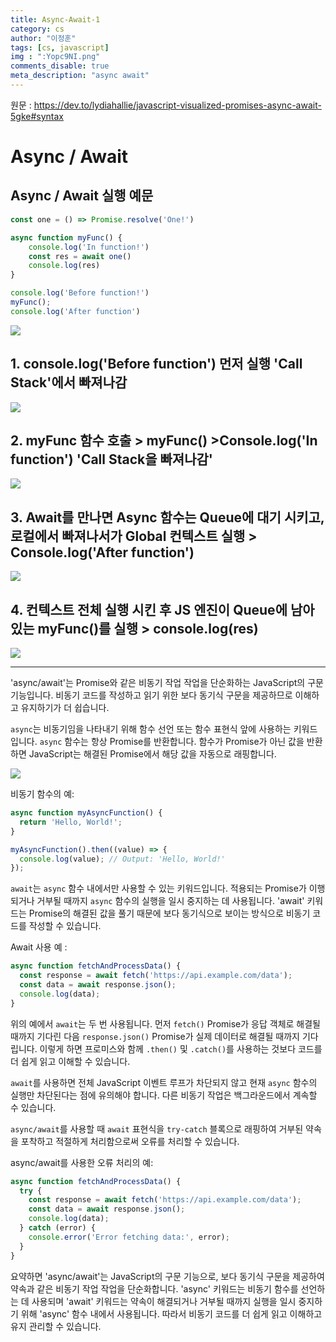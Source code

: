 ```yaml
---
title: Async-Await-1
category: cs
author: "이정훈"
tags: [cs, javascript]
img : ":Yopc9NI.png"
comments_disable: true
meta_description: "async await"
---
```


원문 : https://dev.to/lydiahallie/javascript-visualized-promises-async-await-5gke#syntax

# Async / Await

## Async / Await 실행 예문

```javascript
const one = () => Promise.resolve('One!')

async function myFunc() {
	console.log('In function!')
	const res = await one()
	console.log(res)
}

console.log('Before function!')
myFunc();
console.log('After function')
```

![](https://res.cloudinary.com/practicaldev/image/fetch/s--aOWmZxnV--/c_limit%2Cf_auto%2Cfl_progressive%2Cq_66%2Cw_880/https://dev-to-uploads.s3.amazonaws.com/i/e5duygomitj9o455107a.gif)

## 1.  console.log('Before function') 먼저 실행 'Call Stack'에서 빠져나감
![](https://res.cloudinary.com/practicaldev/image/fetch/s--bfscMU3t--/c_limit%2Cf_auto%2Cfl_progressive%2Cq_66%2Cw_880/https://dev-to-uploads.s3.amazonaws.com/i/d27d7xxiekczftjyic4b.gif)

## 2. myFunc 함수 호출 > myFunc() >Console.log('In function') 'Call Stack을 빠져나감'
![](https://res.cloudinary.com/practicaldev/image/fetch/s--wN7yFTnt--/c_limit%2Cf_auto%2Cfl_progressive%2Cq_66%2Cw_880/https://dev-to-uploads.s3.amazonaws.com/i/9wqej2269vmntfcuxs9t.gif)

## 3. Await를 만나면 Async 함수는 Queue에 대기 시키고, 로컬에서 빠져나서가 Global 컨텍스트 실행  > Console.log('After function')
![](https://res.cloudinary.com/practicaldev/image/fetch/s--UC78HoCO--/c_limit%2Cf_auto%2Cfl_progressive%2Cq_66%2Cw_880/https://dev-to-uploads.s3.amazonaws.com/i/b6l3psgewvtrtmrr60tg.gif)

## 4. 컨텍스트 전체 실행 시킨 후 JS 엔진이 Queue에 남아 있는 myFunc()를 실행 > console.log(res)
![](https://res.cloudinary.com/practicaldev/image/fetch/s--V8u36kEG--/c_limit%2Cf_auto%2Cfl_progressive%2Cq_66%2Cw_880/https://dev-to-uploads.s3.amazonaws.com/i/hlhrtuspjyrstifubdhs.gif)

---
'async/await'는 Promise와 같은 비동기 작업 작업을 단순화하는 JavaScript의 구문 기능입니다. 
비동기 코드를 작성하고 읽기 위한 보다 동기식 구문을 제공하므로 이해하고 유지하기가 더 쉽습니다.

`async`는 비동기임을 나타내기 위해 함수 선언 또는 함수 표현식 앞에 사용하는 키워드입니다. 
`async` 함수는 항상 Promise를 반환합니다. 
함수가 Promise가 아닌 값을 반환하면 JavaScript는 해결된 Promise에서 해당 값을 자동으로 래핑합니다.

![](https://i.imgur.com/Yopc9NI.jpg)



비동기 함수의 예:

```javascript
async function myAsyncFunction() {
  return 'Hello, World!';
}

myAsyncFunction().then((value) => {
  console.log(value); // Output: 'Hello, World!'
});
```

`await`는 `async` 함수 내에서만 사용할 수 있는 키워드입니다. 
적용되는 Promise가 이행되거나 거부될 때까지 `async` 함수의 실행을 일시 중지하는 데 사용됩니다. 
'await' 키워드는 Promise의 해결된 값을 풀기 때문에 보다 동기식으로 보이는 방식으로 비동기 코드를 작성할 수 있습니다.

Await 사용 예 :

```javascript
async function fetchAndProcessData() {
  const response = await fetch('https://api.example.com/data');
  const data = await response.json();
  console.log(data);
}
```

위의 예에서 `await`는 두 번 사용됩니다. 먼저 `fetch()` Promise가 응답 객체로 해결될 때까지 기다린 다음 `response.json()` Promise가 실제 데이터로 해결될 때까지 기다립니다. 
이렇게 하면 프로미스와 함께 `.then()` 및 `.catch()`를 사용하는 것보다 코드를 더 쉽게 읽고 이해할 수 있습니다.

`await`를 사용하면 전체 JavaScript 이벤트 루프가 차단되지 않고 현재 `async` 함수의 실행만 차단된다는 점에 유의해야 합니다. 
다른 비동기 작업은 백그라운드에서 계속할 수 있습니다.

`async/await`를 사용할 때 `await` 표현식을 `try-catch` 블록으로 래핑하여 거부된 약속을 포착하고 적절하게 처리함으로써 오류를 처리할 수 있습니다.

async/await를 사용한 오류 처리의 예:

```javascript
async function fetchAndProcessData() {
  try {
    const response = await fetch('https://api.example.com/data');
    const data = await response.json();
    console.log(data);
  } catch (error) {
    console.error('Error fetching data:', error);
  }
}
```

요약하면 'async/await'는 JavaScript의 구문 기능으로, 보다 동기식 구문을 제공하여 약속과 같은 비동기 작업 작업을 단순화합니다. 
'async' 키워드는 비동기 함수를 선언하는 데 사용되며 'await' 키워드는 약속이 해결되거나 거부될 때까지 실행을 일시 중지하기 위해 'async' 함수 내에서 사용됩니다. 따라서 비동기 코드를 더 쉽게 읽고 이해하고 유지 관리할 수 있습니다.